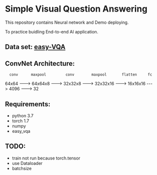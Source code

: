 # Simple Visual Question Answering 

This repository contains Neural network and Demo deploying.

To practice buidling End-to-end AI application. 

## Data set: [easy-VQA](https://github.com/vzhou842/easy-VQA)

## ConvNet Architecture:

	  conv		maxpool			conv 		maxpool		  flatten	  fc
64x64 ---> 64x64x8 ---> 32x32x8 ---> 32x32x16 ---> 16x16x16 ---> 4096 ---> 32

## Requirements:
- python 3.7
- torch 1.7
- numpy
- easy_vqa


## TODO:
- train not run because torch.tensor
- use Dataloader
- batchsize